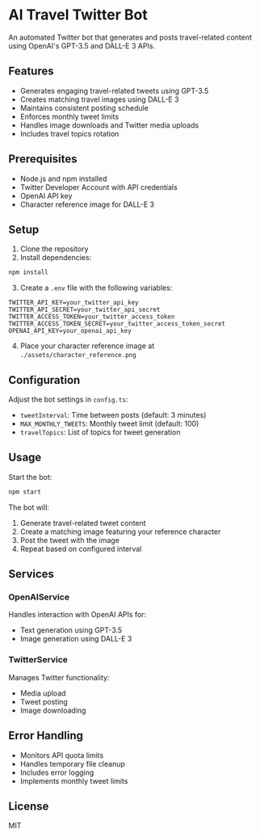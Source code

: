 # AI Travel Twitter Bot

An automated Twitter bot that generates and posts travel-related content using OpenAI's GPT-3.5 and DALL-E 3 APIs.

## Features

- Generates engaging travel-related tweets using GPT-3.5
- Creates matching travel images using DALL-E 3
- Maintains consistent posting schedule
- Enforces monthly tweet limits
- Handles image downloads and Twitter media uploads
- Includes travel topics rotation

## Prerequisites

- Node.js and npm installed
- Twitter Developer Account with API credentials
- OpenAI API key
- Character reference image for DALL-E 3

## Setup

1. Clone the repository
2. Install dependencies:
```bash
npm install
```

3. Create a `.env` file with the following variables:
```env
TWITTER_API_KEY=your_twitter_api_key
TWITTER_API_SECRET=your_twitter_api_secret
TWITTER_ACCESS_TOKEN=your_twitter_access_token
TWITTER_ACCESS_TOKEN_SECRET=your_twitter_access_token_secret
OPENAI_API_KEY=your_openai_api_key
```

4. Place your character reference image at `./assets/character_reference.png`

## Configuration

Adjust the bot settings in `config.ts`:

- `tweetInterval`: Time between posts (default: 3 minutes)
- `MAX_MONTHLY_TWEETS`: Monthly tweet limit (default: 100)
- `travelTopics`: List of topics for tweet generation

## Usage

Start the bot:
```bash
npm start
```

The bot will:
1. Generate travel-related tweet content
2. Create a matching image featuring your reference character
3. Post the tweet with the image
4. Repeat based on configured interval

## Services

### OpenAIService
Handles interaction with OpenAI APIs for:
- Text generation using GPT-3.5
- Image generation using DALL-E 3

### TwitterService
Manages Twitter functionality:
- Media upload
- Tweet posting
- Image downloading

## Error Handling

- Monitors API quota limits
- Handles temporary file cleanup
- Includes error logging
- Implements monthly tweet limits

## License

MIT
